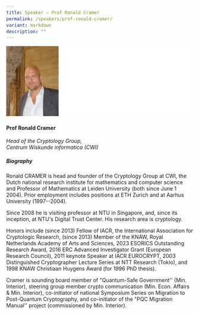 ```yaml
---
title: Speaker – Prof Ronald Cramer
permalink: /speakers/prof-ronald-cramer/
variant: markdown
description: ""
---
```

![](/images/2024%20speakers/Prof_Ronald_Cramer.png)
#### **Prof Ronald Cramer**

*Head of the Cryptology Group, <br> Centrum Wiskunde informatica (CWI)*

##### **Biography**
Ronald CRAMER is head and founder of the Cryptology Group at CWI, the Dutch national research institute for mathematics and computer science and Professor of Mathematics at Leiden University (both since June 1 2004). Prior employment includes positions at ETH Zurich and at Aarhus University (1997--2004).

Since 2008 he is visiting professor at NTU in Singapore, and, since its inception, at NTU's  Digital Trust Center. His research area is cryptology.

Honors include (since 2013) Fellow of IACR, the International Association for Cryptologic Research, (since 2013)  Member of the KNAW, Royal Netherlands Academy of Arts and Sciences, 2023 ESORICS Outstanding Research Award, 2016 ERC Advanced Investigator Grant (European Research Council),  2011 keynote Speaker at IACR EUROCRYPT, 2003 Distinguished Cryptographer Lecture Series at NTT Research (Tokio), and 1998 KNAW Christiaan Huygens Award (for 1996 PhD thesis).

Cramer is sounding board member of "Quantum-Safe Government'' (Min. Interior), steering group member crypto communication (Min. Econ. Affairs &amp; Min. Interior), co-initiator of national Symposium Series on Migration to Post-Quantum Cryptography, and co-initiator of the "PQC Migration Manual'' project (commissioned by Min. Interior).
